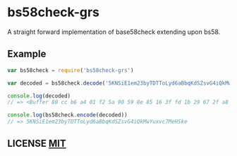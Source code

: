 # bs58check-grs

A straight forward implementation of base58check extending upon bs58.


## Example

```javascript
var bs58check = require('bs58check-grs')

var decoded = bs58check.decode('5KNSiE1em23byTDTToLyd6aBbqKdSZsvG4iQkMwYuxvc7MeHSke')

console.log(decoded)
// => <Buffer 80 cc b6 a4 01 f2 5a 90 59 8e 85 16 3f fd 1b 29 67 2f a8 59 1b da ef 18 a3 4f f1 e8 eb 8b 75 98 de>

console.log(bs58check.encode(decoded))
// => 5KNSiE1em23byTDTToLyd6aBbqKdSZsvG4iQkMwYuxvc7MeHSke
```


## LICENSE [MIT](LICENSE)
